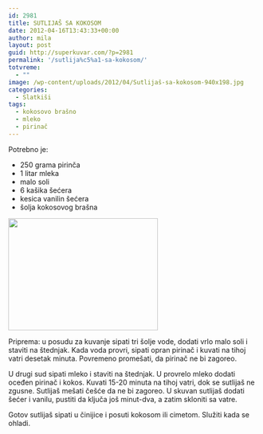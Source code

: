 ```yaml
---
id: 2981
title: SUTLIJAŠ SA KOKOSOM
date: 2012-04-16T13:43:33+00:00
author: mila
layout: post
guid: http://superkuvar.com/?p=2981
permalink: '/sutlija%c5%a1-sa-kokosom/'
totvreme:
  - ""
image: /wp-content/uploads/2012/04/Sutlijaš-sa-kokosom-940x198.jpg
categories:
  - Slatkiši
tags:
  - kokosovo brašno
  - mleko
  - pirinač
---
```

Potrebno je:

  * 250 grama pirinča
  * 1 litar mleka
  * malo soli
  * 6 kašika šećera
  * kesica vanilin šećera
  * šolja kokosovog brašna

<img class="alignnone size-medium wp-image-2982" title="Sutlijaš sa kokosom" src="//superkuvar.com/wp-content/uploads/2012/04/Sutlija%C5%A1-sa-kokosom-e1334583653893-300x225.jpg" alt="" width="300" height="225" /> 

Priprema: u posudu za kuvanje sipati tri šolje vode, dodati vrlo malo soli i staviti na štednjak. Kada voda provri, sipati opran pirinač i kuvati na tihoj vatri desetak minuta. Povremeno promešati, da pirinač ne bi zagoreo.

U drugi sud sipati mleko i staviti na štednjak. U provrelo mleko dodati oceđen pirinač i kokos. Kuvati 15-20 minuta na tihoj vatri, dok se sutlijaš ne zgusne.  Sutlijaš mešati češće da ne bi zagoreo. U skuvan sutlijaš dodati šećer i vanilu, pustiti da ključa još minut-dva, a zatim skloniti sa vatre.

Gotov sutlijaš sipati u činijice i posuti kokosom ili cimetom. Služiti kada se ohladi.